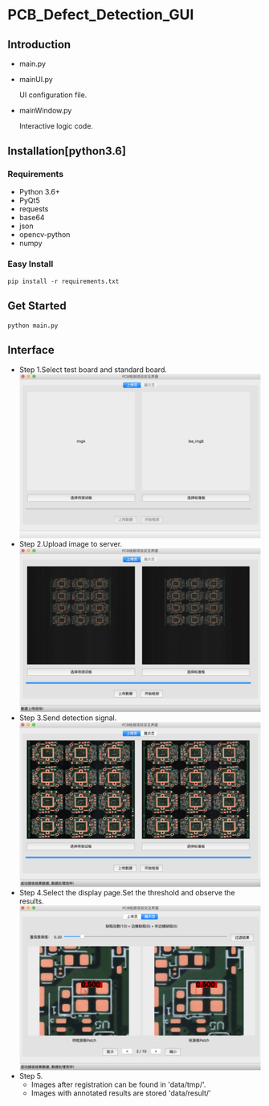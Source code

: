 # PCB_Defect_Detection_GUI
## Introduction
- main.py
- mainUI.py
  
  UI configuration file.
- mainWindow.py
  
  Interactive logic code.

## Installation[python3.6]
### Requirements
- Python 3.6+
- PyQt5
- requests
- base64
- json
- opencv-python
- numpy

### Easy Install
```shell
pip install -r requirements.txt
```

## Get Started
```shell
python main.py
```

## Interface
- Step 1.Select test board and standard board.
![home](demo/home.png)
- Step 2.Upload image to server.
![upload](demo/upload.png)
- Step 3.Send detection signal.
![detect](demo/detect.png)
- Step 4.Select the display page.Set the threshold and observe the results.
![show](demo/show.png)
- Step 5.
  - Images after registration can be found in 'data/tmp/'.
  - Images with annotated results are stored 'data/result/'
